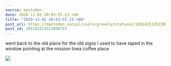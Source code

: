 ```yaml
---
source: mastodon
date: 2020-11-02 20:03:55.23 +00
title: "2020-11-02 20:03:55.23 +00"
post_uri: https://mastodon.social/users/gravely/statuses/105142513513088753
post_id: 105142513513088753
---
```

went back to the old place for the old signs i used to have taped in the window pointing at the mission linea coffee place


![](/images/105142513477367085.jpg)

